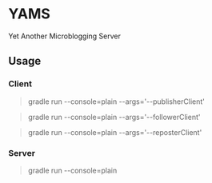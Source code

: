 # YAMS

Yet Another Microblogging Server

## Usage

### Client

> gradle run --console=plain --args='--publisherClient'

> gradle run --console=plain --args='--followerClient'

> gradle run --console=plain --args='--reposterClient'

### Server

> gradle run --console=plain
